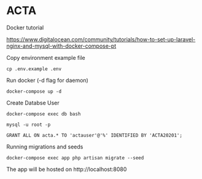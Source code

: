 # ACTA

Docker tutorial

https://www.digitalocean.com/community/tutorials/how-to-set-up-laravel-nginx-and-mysql-with-docker-compose-pt


Copy environment example file
```
cp .env.example .env
```

Run docker (-d flag for daemon)
```
docker-compose up -d
```

Create Databse User
```
docker-compose exec db bash
```

```
mysql -u root -p
```

```
GRANT ALL ON acta.* TO 'actauser'@'%' IDENTIFIED BY 'ACTA20201';
```

Running migrations and seeds
```
docker-compose exec app php artisan migrate --seed
```

The app will be hosted on http://localhost:8080
